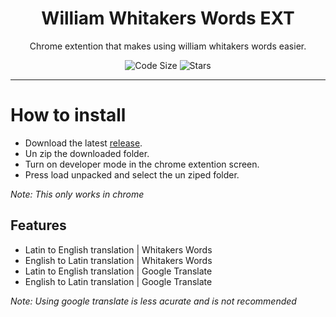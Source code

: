 <div align="center">
  <!-- Logo and Title -->
  <h1>William Whitakers Words EXT</h1>
  <p>Chrome extention that makes using william whitakers words easier.</p>

<!-- Fancy badges -->
<img src="https://img.shields.io/github/languages/code-size/cqb13/William-Whitakers-Words-EXT" alt="Code Size">
<img src="https://img.shields.io/github/stars/cqb13/William-Whitakers-Words-EXT" alt="Stars">
</div>

<hr />

# How to install
- Download the latest [release](/../../releases).
- Un zip the downloaded folder.
- Turn on developer mode in the chrome extention screen.
- Press load unpacked and select the un ziped folder.

*Note: This only works in chrome*

## Features 
- Latin to English translation | Whitakers Words
- English to Latin translation | Whitakers Words
- Latin to English translation | Google Translate
- English to Latin translation | Google Translate

*Note: Using google translate is less acurate and is not recommended*
